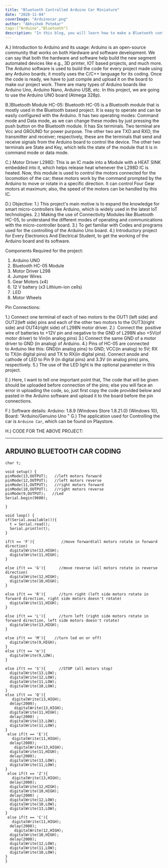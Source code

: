 ```yaml
---
title: "Bluetooth Controlled Arduino Car Miniature"
date: "2020-11-04"
coverImage: "Arduinocar.png"
author: "Abhishek Potekar"
tags:["Arduino","Bluetooth"]
description: "In this blog, you will learn how to make a Bluetooth controlled Arduino Car."
---
```


A.) Introduction to Arduino and its usage:
Arduino is an open-source community that works on both Hardware and software development. We can say that both the hardware and software help build the new segment automated devices like e.g., 3D printer, IOT based projects, and much more. The Arduino software is used to build the code for every project made using any Arduino boards; it mostly uses the C/C++ language for its coding. Once the code is ready, we have to just compile and upload it on the board to make our project work. There are many types of Arduino boards like  Arduino Uno, Arduino Nano, Arduino USB, etc. In this project, we are going to use the Arduino UNO board (Atmega 328p).

B.)Bluetooth Module HC-05:
Bluetooth HC-05 is a Bluetooth module that is mostly used in the Bluetooth based project. It is easy to operate and can be easily configured with the Arduino.
It has two operating modes: Command mode and Data mode, as we can change these modes by just pressing the push button on the Bluetooth module.
It has Six terminals. Two terminal are Vcc and GROUND for power purpose. The other two are TXD and RXD, the transmitter and receiver; respectively, these are the terminals that send and receive signals from the Arduino board to control the device. The other two terminals are State and Key, which tells the state 
of the module that it is in command mode or data mode.

C.) Motor Driver L298D:
This is an IC made into a Module with a HEAT SINK embedded into it, which helps release heat whenever the L298D IC is heated. Now, this module is used to control the motors connected for the locomotion of the car; these motors work by the command prompted by
the Arduino to move or rotate in a specific direction. It can control Four Gear motors at maximum; also, the speed of the motors can be handled by this IC.


D.) Objective:
1.) This project's main motive is to expand the knowledge for smart micro-controllers like Arduino, which is widely used in the latest IoT technologies.
2.) Making the use of Connectivity Modules like Bluetooth HC-05, to understand the different modes of operating and communications with the micro-controller board.
3.) To get familiar with Codes and programs used for the controlling of the Arduino Uno board.
4.) Introductory project for Every Electronics And Electrical Student, to get the working of the Arduino board and its software.
   

Components Required for the project:

1)	Arduino UNO
2) Bluetooth HC-05 Module
3)	Motor Driver L298
4) Jumper Wires 
5)	Gear Motors (x4)
6)	12 V battery (x3 Lithium-ion cells)
7)	LED
8) 	Motor Wheels 

Pin Connections:

1.) Connect one terminal of each of two motors to the OUT1 (left side) and OUT2(left side) pins and each of the other two motors to the OUT3(right side) and OUT4(right side) of L298N motor driver.
2.)  Connect the  positive wire of batteries to +12V pin and negative to the GND of L298N also +5V(of motor driver) to Vin(in analog pins)
3.) Connect the same GND of a motor driver to GND (in analog) of Arduino.
4.) Pins of HC-05 are connected to Arduino like this: GND(in analog pins) to GND; VCC(in analog) to 5V; RX to TX(in digital pins) and TX to RX(in digital pins).
Connect anode and cathode of LED to Pin 9 (in digital pins) and 3.3V (in analog pins) pins, respectively.
5.) The use of the LED light is the optional parameter in this project.

E.) Here, I want to tell one important point that, The code that will be given should be uploaded before connection of the pins; else you will face an error in uploading the code,
so, just first copy the code provided below and pasted in the Arduino software and upload it to the board before the pin connections.

F.) Software details: Arduino: 1.8.9 (Windows Store 1.8.21.0) (Windows 10), Board: "Arduino/Genuino Uno "
G.) The application used for Controlling the car is `Arduino Car`, which can be found on Playstore.


H.) CODE FOR THE ABOVE PROJECT:

---
ARDUINO BLUETOOTH CAR CODING
---



```
char t;
 
void setup() {
pinMode(13,OUTPUT);   //left motors forward
pinMode(12,OUTPUT);   //left motors reverse
pinMode(11,OUTPUT);   //right motors forward
pinMode(10,OUTPUT);   //right motors reverse
pinMode(9,OUTPUT);   //Led
Serial.begin(9600);
 
}
 
void loop() {
if(Serial.available()){
  t = Serial.read();
  Serial.println(t);
}
 
if(t == 'F'){            //move forward(all motors rotate in forward direction)
  digitalWrite(13,HIGH);
  digitalWrite(11,HIGH);
}
 
else if(t == 'G'){      //move reverse (all motors rotate in reverse direction)
  digitalWrite(12,HIGH);
  digitalWrite(10,HIGH);
}
 
else if(t == 'R'){      //turn right (left side motors rotate in forward direction, right side motors doesn't rotate)
  digitalWrite(11,HIGH);
}
 
else if(t == 'L'){      //turn left (right side motors rotate in forward direction, left side motors doesn't rotate)
  digitalWrite(13,HIGH);
}

else if(t == 'M'){    //turn led on or off)
  digitalWrite(9,HIGH);
}
else if(t == 'm'){
  digitalWrite(9,LOW);
}
 
else if(t == 'S'){      //STOP (all motors stop)
  digitalWrite(13,LOW);
  digitalWrite(12,LOW);
  digitalWrite(11,LOW);
  digitalWrite(10,LOW);
}
else if(t == 'Q'){
   digitalWrite(13,HIGH);
  delay(2000);
    digitalWrite(13,HIGH);
  digitalWrite(11,HIGH);
  delay(2000) ;
  digitalWrite(13,LOW);
  digitalWrite(11,LOW);
}
 else if(t == 'E'){
   digitalWrite(11,HIGH);
  delay(2000);
    digitalWrite(13,HIGH);
  digitalWrite(11,HIGH);
  delay(2000); 
  digitalWrite(13,LOW);
  digitalWrite(11,LOW);
}
 else if(t == 'Z'){
   digitalWrite(13,HIGH);
  delay(2000);
  digitalWrite(12,HIGH);
  digitalWrite(10,HIGH);
  delay(2000) ;
  digitalWrite(12,LOW);
  digitalWrite(10,LOW);
  digitalWrite(13,LOW);
}
 else if(t == 'C'){
   digitalWrite(11,HIGH);
  delay(2000);
    digitalWrite(12,HIGH);
  digitalWrite(10,HIGH);
  delay(2000); 
  digitalWrite(12,LOW);
  digitalWrite(11,LOW);
  digitalWrite(10,LOW);
}
}
```

